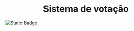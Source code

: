 <h1 align="center" id="title">Sistema de votação</h1>


![Static Badge](https://img.shields.io/badge/Status-Stopping-red?label=Status) 
